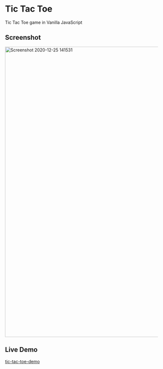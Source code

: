 # Tic Tac Toe
Tic Tac Toe game in Vanilla JavaScript

## Screenshot

<img width="958" alt="Screenshot 2020-12-25 141531" src="https://user-images.githubusercontent.com/72983747/103131870-efbe8000-46bb-11eb-8e22-6ef0245fd003.png">

## Live Demo

[tic-tac-toe-demo](https://tic-tac-toe-game-anarseferrov.netlify.app/)
